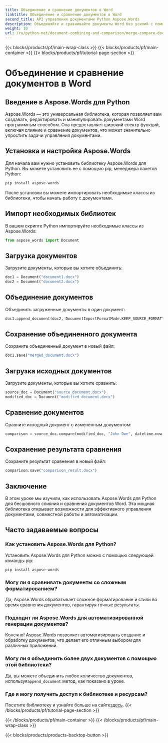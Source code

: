 ```yaml
---
title: Объединение и сравнение документов в Word
linktitle: Объединение и сравнение документов в Word
second_title: API управления документами Python Aspose.Words
description: Объединяйте и сравнивайте документы Word без усилий с помощью Aspose.Words для Python. Узнайте, как манипулировать документами, выделять различия и автоматизировать задачи.
weight: 10
url: /ru/python-net/document-combining-and-comparison/merge-compare-documents/
---
```


{{< blocks/products/pf/main-wrap-class >}}
{{< blocks/products/pf/main-container >}}
{{< blocks/products/pf/tutorial-page-section >}}

# Объединение и сравнение документов в Word


## Введение в Aspose.Words для Python

Aspose.Words — это универсальная библиотека, которая позволяет вам создавать, редактировать и манипулировать документами Word программным способом. Она предоставляет широкий спектр функций, включая слияние и сравнение документов, что может значительно упростить задачи управления документами.

## Установка и настройка Aspose.Words

Для начала вам нужно установить библиотеку Aspose.Words для Python. Вы можете установить ее с помощью pip, менеджера пакетов Python:

```python
pip install aspose-words
```

После установки вы можете импортировать необходимые классы из библиотеки, чтобы начать работу с документами.

## Импорт необходимых библиотек

В вашем скрипте Python импортируйте необходимые классы из Aspose.Words:

```python
from aspose_words import Document
```

## Загрузка документов

Загрузите документы, которые вы хотите объединить:

```python
doc1 = Document("document1.docx")
doc2 = Document("document2.docx")
```

## Объединение документов

Объединить загруженные документы в один документ:

```python
doc1.append_document(doc2, DocumentImportFormatMode.KEEP_SOURCE_FORMATTING)
```

## Сохранение объединенного документа

Сохраните объединенный документ в новый файл:

```python
doc1.save("merged_document.docx")
```

## Загрузка исходных документов

Загрузите документы, которые вы хотите сравнить:

```python
source_doc = Document("source_document.docx")
modified_doc = Document("modified_document.docx")
```

## Сравнение документов

Сравните исходный документ с измененным документом:

```python
comparison = source_doc.compare(modified_doc, "John Doe", datetime.now())
```

## Сохранение результата сравнения

Сохраните результат сравнения в новый файл:

```python
comparison.save("comparison_result.docx")
```

## Заключение

В этом уроке мы изучили, как использовать Aspose.Words для Python для бесшовного слияния и сравнения документов Word. Эта мощная библиотека открывает возможности для эффективного управления документами, совместной работы и автоматизации.

## Часто задаваемые вопросы

### Как установить Aspose.Words для Python?

Установить Aspose.Words для Python можно с помощью следующей команды pip:
```
pip install aspose-words
```

### Могу ли я сравнивать документы со сложным форматированием?

Да, Aspose.Words обрабатывает сложное форматирование и стили во время сравнения документов, гарантируя точные результаты.

### Подходит ли Aspose.Words для автоматизированной генерации документов?

Конечно! Aspose.Words позволяет автоматизировать создание и обработку документов, что делает его отличным выбором для различных приложений.

### Могу ли я объединить более двух документов с помощью этой библиотеки?

Да, вы можете объединить любое количество документов, используя`append_document` метод, как показано в уроке.

### Где я могу получить доступ к библиотеке и ресурсам?

 Посетите библиотеку и узнайте больше на сайте[здесь](https://releases.aspose.com/words/python/).
{{< /blocks/products/pf/tutorial-page-section >}}

{{< /blocks/products/pf/main-container >}}
{{< /blocks/products/pf/main-wrap-class >}}

{{< blocks/products/products-backtop-button >}}
